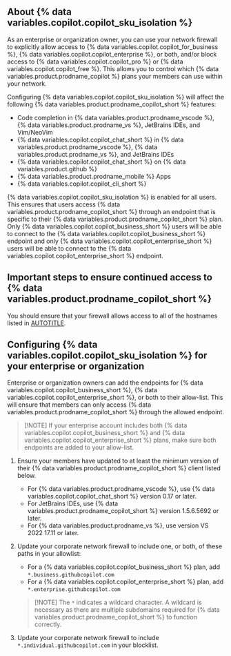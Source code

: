 ## About {% data variables.copilot.copilot_sku_isolation %}

As an enterprise or organization owner, you can use your network firewall to explicitly allow access to {% data variables.copilot.copilot_for_business %}, {% data variables.copilot.copilot_enterprise %}, or both, and/or block access to {% data variables.copilot.copilot_pro %} or {% data variables.copilot.copilot_free %}. This allows you to control which {% data variables.product.prodname_copilot %} plans your members can use within your network.

Configuring {% data variables.copilot.copilot_sku_isolation %} will affect the following {% data variables.product.prodname_copilot_short %} features:

* Code completion in {% data variables.product.prodname_vscode %}, {% data variables.product.prodname_vs %}, JetBrains IDEs, and Vim/NeoVim
* {% data variables.copilot.copilot_chat_short %} in {% data variables.product.prodname_vscode %}, {% data variables.product.prodname_vs %}, and JetBrains IDEs
* {% data variables.copilot.copilot_chat_short %} on {% data variables.product.github %}
* {% data variables.product.prodname_mobile %} Apps
* {% data variables.copilot.copilot_cli_short %}

{% data variables.copilot.copilot_sku_isolation %} is enabled for all users. This ensures that users access {% data variables.product.prodname_copilot_short %} through an endpoint that is specific to their {% data variables.product.prodname_copilot_short %} plan. Only {% data variables.copilot.copilot_business_short %} users will be able to connect to the {% data variables.copilot.copilot_business_short %} endpoint and only {% data variables.copilot.copilot_enterprise_short %} users will be able to connect to the {% data variables.copilot.copilot_enterprise_short %} endpoint.

## Important steps to ensure continued access to {% data variables.product.prodname_copilot_short %}

You should ensure that your firewall allows access to all of the hostnames listed in [AUTOTITLE](/copilot/managing-copilot/managing-github-copilot-in-your-organization/configuring-your-proxy-server-or-firewall-for-copilot).

## Configuring {% data variables.copilot.copilot_sku_isolation %} for your enterprise or organization

Enterprise or organization owners can add the endpoints for {% data variables.copilot.copilot_business_short %}, {% data variables.copilot.copilot_enterprise_short %}, or both to their allow-list. This will ensure that members can only access {% data variables.product.prodname_copilot_short %} through the allowed endpoint.

> [!NOTE] If your enterprise account includes both {% data variables.copilot.copilot_business_short %} and {% data variables.copilot.copilot_enterprise_short %} plans, make sure both endpoints are added to your allow-list.

1. Ensure your members have updated to at least the minimum version of their {% data variables.product.prodname_copilot_short %} client listed below.
    * For {% data variables.product.prodname_vscode %}, use {% data variables.copilot.copilot_chat_short %} version 0.17 or later.
    * For JetBrains IDEs, use {% data variables.product.prodname_copilot_short %} version 1.5.6.5692 or later.
    * For {% data variables.product.prodname_vs %}, use version VS 2022 17.11 or later.

1. Update your corporate network firewall to include one, or both, of these paths in your allowlist:
    * For a {% data variables.copilot.copilot_business_short %} plan, add `*.business.githubcopilot.com`
    * For a {% data variables.copilot.copilot_enterprise_short %} plan, add `*.enterprise.githubcopilot.com`

    > [!NOTE] The `*` indicates a wildcard character. A wildcard is necessary as there are multiple subdomains required for {% data variables.product.prodname_copilot_short %} to function correctly.

1. Update your corporate network firewall to include `*.individual.githubcopilot.com` in your blocklist.
